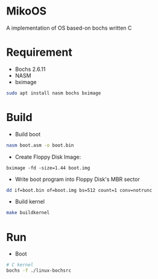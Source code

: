 # MikoOS

A implementation of OS based-on bochs written C

# Requirement

- Bochs 2.6.11
- NASM
- bximage

```bash
sudo apt install nasm bochs bximage
```

# Build

- Build boot

```bash
nasm boot.asm -o boot.bin
```

- Create Floppy Disk Image:

```
bximage -fd -size=1.44 boot.img
```

- Write boot program into Floppy Disk's MBR sector

```bash
dd if=boot.bin of=boot.img bs=512 count=1 conv=notrunc
```

- Build kernel

```bash
make buildkernel
```

# Run

- Boot

```bash
# C kernel
bochs -f ./linux-bochsrc
```

